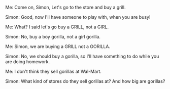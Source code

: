 Me: Come on, Simon, Let's go to the store and buy a grill.

Simon: Good, now I'll have someone to play with, when you are busy!

Me: What? I said let's go buy a GRILL, not a GIRL.

Simon: No, buy a boy gorilla, not a girl gorilla.

Me: Simon, we are buying a GRILL not a GORILLA.

Simon: No, we should buy a gorilla, so I'll have something to do while you are doing homework.

Me: I don't think they sell gorillas at Wal-Mart.

Simon: What kind of stores do they sell gorillas at? And how big are gorillas?
